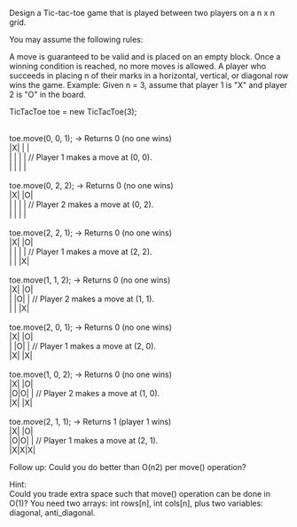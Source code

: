 Design a Tic-tac-toe game that is played between two players on a n x n grid.

You may assume the following rules:

A move is guaranteed to be valid and is placed on an empty block.
Once a winning condition is reached, no more moves is allowed.
A player who succeeds in placing n of their marks in a horizontal, vertical, or diagonal row wins the game.
Example:
Given n = 3, assume that player 1 is "X" and player 2 is "O" in the board.

TicTacToe toe = new TicTacToe(3);

<br>toe.move(0, 0, 1); -> Returns 0 (no one wins)
<br>|X| | |
<br>| | | | // Player 1 makes a move at (0, 0).
<br>| | | |
<br>
<br>toe.move(0, 2, 2); -> Returns 0 (no one wins)
<br>|X| |O|
<br>| | | | // Player 2 makes a move at (0, 2).
<br>| | | |
<br>
<br>toe.move(2, 2, 1); -> Returns 0 (no one wins)
<br>|X| |O|
<br>| | | | // Player 1 makes a move at (2, 2).
<br>| | |X|
<br>
<br>toe.move(1, 1, 2); -> Returns 0 (no one wins)
<br>|X| |O|
<br>| |O| | // Player 2 makes a move at (1, 1).
<br>| | |X|
<br>
<br>toe.move(2, 0, 1); -> Returns 0 (no one wins)
<br>|X| |O|
<br>| |O| | // Player 1 makes a move at (2, 0).
<br>|X| |X|
<br>
<br>toe.move(1, 0, 2); -> Returns 0 (no one wins)
<br>|X| |O|
<br>|O|O| | // Player 2 makes a move at (1, 0).
<br>|X| |X|
<br>
<br>toe.move(2, 1, 1); -> Returns 1 (player 1 wins)
<br>|X| |O|
<br>|O|O| | // Player 1 makes a move at (2, 1).
<br>|X|X|X|

Follow up:
Could you do better than O(n2) per move() operation?

Hint:<br>
Could you trade extra space such that move() operation can be done in O(1)?
You need two arrays: int rows[n], int cols[n], plus two variables: diagonal, anti_diagonal.